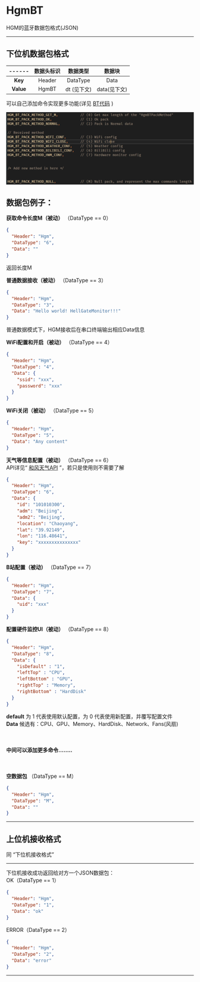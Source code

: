 # HgmBT

HGM的蓝牙数据包格式(JSON)

---

## 下位机数据包格式

|------|数据头标识|数据类型    |数据块      |
|:----:|:-------:|:--------:|:----------:|
| **Key**|Header   |DataType  |Data        |
| **Value**|HgmBT  |dt (见下文)|data(见下文)|

可以自己添加命令实现更多功能(详见 [BT代码](./HgmBT.h) )

![](../../../Image/BasicBTCommands.png)

## 数据包例子：
**获取命令长度M（被动）** （DataType == 0）
```json
{
  "Header": "Hgm",
  "DataType": "6",
  "Data": ""
}
```
返回长度M

**普通数据接收（被动）** （DataType == 3）
```json
{
  "Header": "Hgm",
  "DataType": "3",
  "Data": "Hello world! HellGateMonitor!!!"
}
```

普通数据模式下，HGM接收后在串口终端输出相应Data信息

**WiFi配置和开启（被动）** （DataType == 4）

```json
{
  "Header": "Hgm",
  "DataType": "4",
  "Data": {
    "ssid": "xxx",
    "password": "xxx"
  }
}
```

**WiFi关闭（被动）** （DataType == 5）

```json
{
  "Header": "Hgm",
  "DataType": "5",
  "Data": "Any content"
}
```

**天气等信息配置（被动）** （DataType == 6）  
API详见“ [和风天气API](https://dev.qweather.com/docs/api/) ”，若只是使用则不需要了解

```json
{
  "Header": "Hgm",
  "DataType": "6",
  "Data": {
    "id": "101010300",
    "adm": "Beijing",
    "adm2": "Beijing",
    "location": "Chaoyang",
    "lat": "39.92149",
    "lon": "116.48641",
    "key": "xxxxxxxxxxxxxxx"
  }
}
```

**B站配置（被动）** （DataType == 7）

```json
{
  "Header": "Hgm",
  "DataType": "7",
  "Data": {
    "uid": "xxx"
  }
}
```
**配置硬件监控UI（被动）** （DataType == 8）
```json
{
  "Header": "Hgm",
  "DataType": "8",
  "Data": {
    "isDefault" : "1",
    "leftTop" : "CPU",
    "leftBottom" : "GPU",
    "rightTop" : "Memory",
    "rightBottom" : "HardDisk"
  }
}
```
**default** 为 1 代表使用默认配置，为 0 代表使用新配置，并覆写配置文件  
**Data** 候选有：CPU、GPU、Memory、HardDisk、Network、Fans(风扇)

<br>

#### 中间可以添加更多命令........

<br>


**空数据包** （DataType == M）

```json
{
  "Header": "Hgm",
  "DataType": "M",
  "Data": ""
}
```

---

## 上位机接收格式

同 “下位机接收格式”

---

下位机接收成功返回给对方一个JSON数据包：  
OK（DataType == 1）

```json
{
  "Header": "Hgm",
  "DataType": "1",
  "Data": "ok"
}
```

ERROR（DataType == 2）

```json
{
  "Header": "Hgm",
  "DataType": "2",
  "Data": "error"
}
```


---




